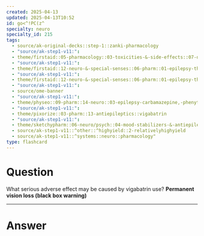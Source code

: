 ```yaml
---
created: 2025-04-13
updated: 2025-04-13T10:52
id: go<^!PC(z^
specialty: neuro
specialty_id: 215
tags:
  - source/ak-original-decks::step-1::zanki-pharmacology
  - "source/ak-step1-v11:": 
  - theme/firstaid::05-pharmacology::03-toxicities-&-side-effects::07-drug-reactions---neurologic
  - "source/ak-step1-v11:": 
  - theme/firstaid::12-neuro-&-special-senses::06-pharm::01-epilepsy-therapy
  - "source/ak-step1-v11:": 
  - theme/firstaid::12-neuro-&-special-senses::06-pharm::01-epilepsy-therapy::vigabatrin
  - "source/ak-step1-v11:": 
  - source/ome-banner
  - "source/ak-step1-v11:": 
  - theme/physeo::09-pharm::14-neuro::03-epilepsy-carbamazepine,-phenytoin,-gabapentin,-tiagabine
  - "source/ak-step1-v11:": 
  - theme/pixorize::03-pharm::13-antiepileptics::vigabatrin
  - "source/ak-step1-v11:": 
  - theme/sketchypharm::06-neuro/psych::04-mood-stabilizers-&-antiepileptic-drugs::05-carbamazepine,-phenytoin,-gabapentin,-tiagabine,-vigabatrin
  - source/ak-step1-v11::^other::^highyield::2-relativelyhighyield
  - source/ak-step1-v11::^systems::neuro::pharmacology"
type: flashcard
---
```


# Question
What serious adverse effect may be caused by vigabatrin use?    **Permanent vision loss (black box warning)**

---

# Answer

